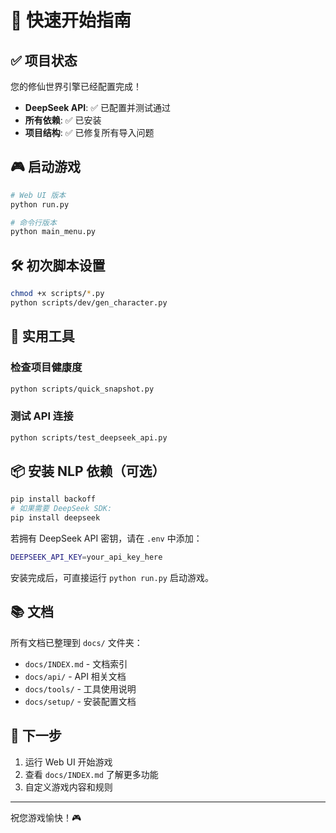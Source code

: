 # 🚀 快速开始指南

## ✅ 项目状态

您的修仙世界引擎已经配置完成！

- **DeepSeek API**: ✅ 已配置并测试通过
- **所有依赖**: ✅ 已安装
- **项目结构**: ✅ 已修复所有导入问题

## 🎮 启动游戏

```bash
# Web UI 版本
python run.py

# 命令行版本
python main_menu.py
```
## 🛠 初次脚本设置
```bash
chmod +x scripts/*.py
python scripts/dev/gen_character.py
```


## 🔧 实用工具

### 检查项目健康度
```bash
python scripts/quick_snapshot.py
```

### 测试 API 连接
```bash
python scripts/test_deepseek_api.py
```
## 📦 安装 NLP 依赖（可选）
```bash
pip install backoff
# 如果需要 DeepSeek SDK:
pip install deepseek
```

若拥有 DeepSeek API 密钥，请在 `.env` 中添加：
```bash
DEEPSEEK_API_KEY=your_api_key_here
```
安装完成后，可直接运行 `python run.py` 启动游戏。


## 📚 文档

所有文档已整理到 `docs/` 文件夹：
- `docs/INDEX.md` - 文档索引
- `docs/api/` - API 相关文档
- `docs/tools/` - 工具使用说明
- `docs/setup/` - 安装配置文档

## 🎯 下一步

1. 运行 Web UI 开始游戏
2. 查看 `docs/INDEX.md` 了解更多功能
3. 自定义游戏内容和规则

---

祝您游戏愉快！🎮
